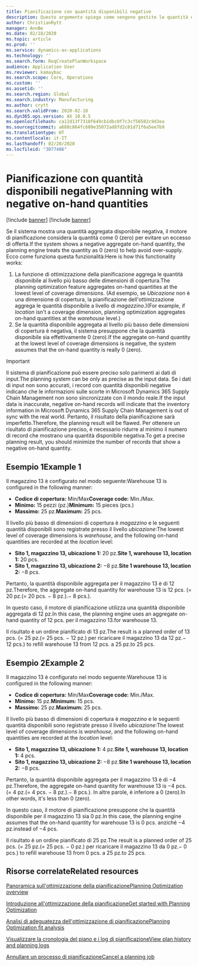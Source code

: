 ```yaml
---
title: Pianificazione con quantità disponibili negative
description: Questo argomento spiega come vengono gestite le quantità disponibili negative quando si utilizza l'ottimizzazione della pianificazione.
author: ChristianRytt
manager: AnnBe
ms.date: 02/18/2020
ms.topic: article
ms.prod: ''
ms.service: dynamics-ax-applications
ms.technology: ''
ms.search.form: ReqCreatePlanWorkspace
audience: Application User
ms.reviewer: kamaybac
ms.search.scope: Core, Operations
ms.custom: ''
ms.assetid: ''
ms.search.region: Global
ms.search.industry: Manufacturing
ms.author: crytt
ms.search.validFrom: 2020-02-18
ms.dyn365.ops.version: AX 10.0.5
ms.openlocfilehash: ca12d13f7318f649cb1dbc0f7c3cf56502c9d3ea
ms.sourcegitcommit: a688c864fc609e35072ad8fd2c01d71f6a5ee7b9
ms.translationtype: HT
ms.contentlocale: it-IT
ms.lasthandoff: 02/20/2020
ms.locfileid: "3077486"
---
```

# <a name="planning-with-negative-on-hand-quantities"></a><span data-ttu-id="77362-103">Pianificazione con quantità disponibili negative</span><span class="sxs-lookup"><span data-stu-id="77362-103">Planning with negative on-hand quantities</span></span>

[!include [banner](../../includes/preview-banner.md)]
[!include [banner](../../includes/banner.md)]

<span data-ttu-id="77362-104">Se il sistema mostra una quantità aggregata disponibile negativa, il motore di pianificazione considera la quantità come 0 (zero) per evitare un eccesso di offerta.</span><span class="sxs-lookup"><span data-stu-id="77362-104">If the system shows a negative aggregate on-hand quantity, the planning engine treats the quantity as 0 (zero) to help avoid over-supply.</span></span> <span data-ttu-id="77362-105">Ecco come funziona questa funzionalità:</span><span class="sxs-lookup"><span data-stu-id="77362-105">Here is how this functionality works:</span></span>

1. <span data-ttu-id="77362-106">La funzione di ottimizzazione della pianificazione aggrega le quantità disponibile al livello più basso delle dimensioni di copertura.</span><span class="sxs-lookup"><span data-stu-id="77362-106">The planning optimization feature aggregates on-hand quantities at the lowest level of coverage dimensions.</span></span> <span data-ttu-id="77362-107">(Ad esempio, se *Ubicazione* non è una dimensione di copertura, la pianificazione dell'ottimizzazione aggrega le quantità disponibile a livello di *magazzino*.)</span><span class="sxs-lookup"><span data-stu-id="77362-107">(For example, if *location* isn't a coverage dimension, planning optimization aggregates on-hand quantities at the *warehouse* level.)</span></span>
1. <span data-ttu-id="77362-108">Se la quantità disponibile aggregata al livello più basso delle dimensioni di copertura è negativa, il sistema presuppone che la quantità disponibile sia effettivamente 0 (zero).</span><span class="sxs-lookup"><span data-stu-id="77362-108">If the aggregate on-hand quantity at the lowest level of coverage dimensions is negative, the system assumes that the on-hand quantity is really 0 (zero).</span></span>

> [!IMPORTANT]
> <span data-ttu-id="77362-109">Il sistema di pianificazione può essere preciso solo parimenti ai dati di input.</span><span class="sxs-lookup"><span data-stu-id="77362-109">The planning system can be only as precise as the input data.</span></span> <span data-ttu-id="77362-110">Se i dati di input non sono accurati, i record con quantità disponibili negative indicano che le informazioni sulle scorte in Microsoft Dynamics 365 Supply Chain Management non sono sincronizzate con il mondo reale.</span><span class="sxs-lookup"><span data-stu-id="77362-110">If the input data is inaccurate, negative on-hand records will indicate that the inventory information in Microsoft Dynamics 365 Supply Chain Management is out of sync with the real world.</span></span> <span data-ttu-id="77362-111">Pertanto, il risultato della pianificazione sarà imperfetto.</span><span class="sxs-lookup"><span data-stu-id="77362-111">Therefore, the planning result will be flawed.</span></span> <span data-ttu-id="77362-112">Per ottenere un risultato di pianificazione preciso, è necessario ridurre al minimo il numero di record che mostrano una quantità disponibile negativa.</span><span class="sxs-lookup"><span data-stu-id="77362-112">To get a precise planning result, you should minimize the number of records that show a negative on-hand quantity.</span></span>

## <a name="example-1"></a><span data-ttu-id="77362-113">Esempio 1</span><span class="sxs-lookup"><span data-stu-id="77362-113">Example 1</span></span>

<span data-ttu-id="77362-114">Il magazzino 13 è configurato nel modo seguente:</span><span class="sxs-lookup"><span data-stu-id="77362-114">Warehouse 13 is configured in the following manner:</span></span>

- <span data-ttu-id="77362-115">**Codice di copertura:** Min/Max</span><span class="sxs-lookup"><span data-stu-id="77362-115">**Coverage code:** Min./Max.</span></span>
- <span data-ttu-id="77362-116">**Minimo:** 15 pezzi (pz.)</span><span class="sxs-lookup"><span data-stu-id="77362-116">**Minimum:** 15 pieces (pcs.)</span></span>
- <span data-ttu-id="77362-117">**Massimo:** 25 pz.</span><span class="sxs-lookup"><span data-stu-id="77362-117">**Maximum:** 25 pcs.</span></span>

<span data-ttu-id="77362-118">Il livello più basso di dimensioni di copertura è *magazzino* e le seguenti quantità disponibili sono registrate presso il livello *ubicazione*:</span><span class="sxs-lookup"><span data-stu-id="77362-118">The lowest level of coverage dimensions is *warehouse*, and the following on-hand quantities are recorded at the *location* level:</span></span>

- <span data-ttu-id="77362-119">**Sito 1, magazzino 13, ubicazione 1:** 20 pz.</span><span class="sxs-lookup"><span data-stu-id="77362-119">**Site 1, warehouse 13, location 1:** 20 pcs.</span></span>
- <span data-ttu-id="77362-120">**Sito 1, magazzino 13, ubicazione 2:** &minus;8 pz.</span><span class="sxs-lookup"><span data-stu-id="77362-120">**Site 1 warehouse 13, location 2:** &minus;8 pcs.</span></span>

<span data-ttu-id="77362-121">Pertanto, la quantità disponibile aggregata per il magazzino 13 è di 12 pz.</span><span class="sxs-lookup"><span data-stu-id="77362-121">Therefore, the aggregate on-hand quantity for warehouse 13 is 12 pcs.</span></span> <span data-ttu-id="77362-122">(= 20 pz.</span><span class="sxs-lookup"><span data-stu-id="77362-122">(= 20 pcs.</span></span> <span data-ttu-id="77362-123">&minus; 8 pz.).</span><span class="sxs-lookup"><span data-stu-id="77362-123">&minus; 8 pcs.).</span></span>

<span data-ttu-id="77362-124">In questo caso, il motore di pianificazione utilizza una quantità disponibile aggregata di 12 pz.</span><span class="sxs-lookup"><span data-stu-id="77362-124">In this case, the planning engine uses an aggregate on-hand quantity of 12 pcs.</span></span> <span data-ttu-id="77362-125">per il magazzino 13.</span><span class="sxs-lookup"><span data-stu-id="77362-125">for warehouse 13.</span></span>

<span data-ttu-id="77362-126">Il risultato è un ordine pianificato di 13 pz.</span><span class="sxs-lookup"><span data-stu-id="77362-126">The result is a planned order of 13 pcs.</span></span> <span data-ttu-id="77362-127">(= 25 pz.</span><span class="sxs-lookup"><span data-stu-id="77362-127">(= 25 pcs.</span></span> <span data-ttu-id="77362-128">&minus; 12 pz.) per ricaricare il magazzino 13 da 12 pz.</span><span class="sxs-lookup"><span data-stu-id="77362-128">&minus; 12 pcs.) to refill warehouse 13 from 12 pcs.</span></span> <span data-ttu-id="77362-129">a 25 pz.</span><span class="sxs-lookup"><span data-stu-id="77362-129">to 25 pcs.</span></span>

## <a name="example-2"></a><span data-ttu-id="77362-130">Esempio 2</span><span class="sxs-lookup"><span data-stu-id="77362-130">Example 2</span></span>

<span data-ttu-id="77362-131">Il magazzino 13 è configurato nel modo seguente:</span><span class="sxs-lookup"><span data-stu-id="77362-131">Warehouse 13 is configured in the following manner:</span></span>

- <span data-ttu-id="77362-132">**Codice di copertura:** Min/Max</span><span class="sxs-lookup"><span data-stu-id="77362-132">**Coverage code:** Min./Max.</span></span>
- <span data-ttu-id="77362-133">**Minimo:** 15 pz.</span><span class="sxs-lookup"><span data-stu-id="77362-133">**Minimum:** 15 pcs.</span></span>
- <span data-ttu-id="77362-134">**Massimo:** 25 pz.</span><span class="sxs-lookup"><span data-stu-id="77362-134">**Maximum:** 25 pcs.</span></span>

<span data-ttu-id="77362-135">Il livello più basso di dimensioni di copertura è *magazzino* e le seguenti quantità disponibili sono registrate presso il livello *ubicazione*:</span><span class="sxs-lookup"><span data-stu-id="77362-135">The lowest level of coverage dimensions is *warehouse*, and the following on-hand quantities are recorded at the *location* level:</span></span>

- <span data-ttu-id="77362-136">**Sito 1, magazzino 13, ubicazione 1:** 4 pz.</span><span class="sxs-lookup"><span data-stu-id="77362-136">**Site 1, warehouse 13, location 1:** 4 pcs.</span></span>
- <span data-ttu-id="77362-137">**Sito 1, magazzino 13, ubicazione 2:** &minus;8 pz.</span><span class="sxs-lookup"><span data-stu-id="77362-137">**Site 1 warehouse 13, location 2:** &minus;8 pcs.</span></span>

<span data-ttu-id="77362-138">Pertanto, la quantità disponibile aggregata per il magazzino 13 è di &minus;4 pz.</span><span class="sxs-lookup"><span data-stu-id="77362-138">Therefore, the aggregate on-hand quantity for warehouse 13 is &minus;4 pcs.</span></span> <span data-ttu-id="77362-139">(= 4 pz.</span><span class="sxs-lookup"><span data-stu-id="77362-139">(= 4 pcs.</span></span> <span data-ttu-id="77362-140">&minus; 8 pz.).</span><span class="sxs-lookup"><span data-stu-id="77362-140">&minus; 8 pcs.).</span></span> <span data-ttu-id="77362-141">In altre parole, è inferiore a 0 (zero).</span><span class="sxs-lookup"><span data-stu-id="77362-141">In other words, it's less than 0 (zero).</span></span>

<span data-ttu-id="77362-142">In questo caso, il motore di pianificazione presuppone che la quantità disponibile per il magazzino 13 sia 0 pz.</span><span class="sxs-lookup"><span data-stu-id="77362-142">In this case, the planning engine assumes that the on-hand quantity for warehouse 13 is 0 pcs.</span></span> <span data-ttu-id="77362-143">anziché &minus;4 pz.</span><span class="sxs-lookup"><span data-stu-id="77362-143">instead of &minus;4 pcs.</span></span>

<span data-ttu-id="77362-144">Il risultato è un ordine pianificato di 25 pz.</span><span class="sxs-lookup"><span data-stu-id="77362-144">The result is a planned order of 25 pcs.</span></span> <span data-ttu-id="77362-145">(= 25 pz.</span><span class="sxs-lookup"><span data-stu-id="77362-145">(= 25 pcs.</span></span> <span data-ttu-id="77362-146">&minus; 0 pz.) per ricaricare il magazzino 13 da 0 pz.</span><span class="sxs-lookup"><span data-stu-id="77362-146">&minus; 0 pcs.) to refill warehouse 13 from 0 pcs.</span></span> <span data-ttu-id="77362-147">a 25 pz.</span><span class="sxs-lookup"><span data-stu-id="77362-147">to 25 pcs.</span></span>

## <a name="related-resources"></a><span data-ttu-id="77362-148">Risorse correlate</span><span class="sxs-lookup"><span data-stu-id="77362-148">Related resources</span></span>

[<span data-ttu-id="77362-149">Panoramica sull'ottimizzazione della pianificazione</span><span class="sxs-lookup"><span data-stu-id="77362-149">Planning Optimization overview</span></span>](planning-optimization-overview.md)

[<span data-ttu-id="77362-150">Introduzione all'ottimizzazione della pianificazione</span><span class="sxs-lookup"><span data-stu-id="77362-150">Get started with Planning Optimization</span></span>](get-started.md)

[<span data-ttu-id="77362-151">Analisi di adeguatezza dell'ottimizzazione di pianificazione</span><span class="sxs-lookup"><span data-stu-id="77362-151">Planning Optimization fit analysis</span></span>](planning-optimization-fit-analysis.md)

[<span data-ttu-id="77362-152">Visualizzare la cronologia del piano e i log di pianificazione</span><span class="sxs-lookup"><span data-stu-id="77362-152">View plan history and planning logs</span></span>](plan-history-logs.md)

[<span data-ttu-id="77362-153">Annullare un processo di pianificazione</span><span class="sxs-lookup"><span data-stu-id="77362-153">Cancel a planning job</span></span>](cancel-planning-job.md)
